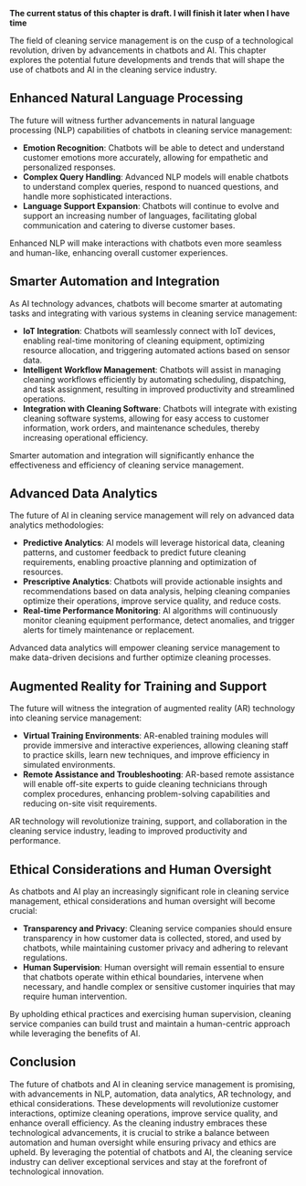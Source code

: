 **The current status of this chapter is draft. I will finish it later when I have time**

The field of cleaning service management is on the cusp of a technological revolution, driven by advancements in chatbots and AI. This chapter explores the potential future developments and trends that will shape the use of chatbots and AI in the cleaning service industry.

Enhanced Natural Language Processing
------------------------------------

The future will witness further advancements in natural language processing (NLP) capabilities of chatbots in cleaning service management:

* **Emotion Recognition**: Chatbots will be able to detect and understand customer emotions more accurately, allowing for empathetic and personalized responses.
* **Complex Query Handling**: Advanced NLP models will enable chatbots to understand complex queries, respond to nuanced questions, and handle more sophisticated interactions.
* **Language Support Expansion**: Chatbots will continue to evolve and support an increasing number of languages, facilitating global communication and catering to diverse customer bases.

Enhanced NLP will make interactions with chatbots even more seamless and human-like, enhancing overall customer experiences.

Smarter Automation and Integration
----------------------------------

As AI technology advances, chatbots will become smarter at automating tasks and integrating with various systems in cleaning service management:

* **IoT Integration**: Chatbots will seamlessly connect with IoT devices, enabling real-time monitoring of cleaning equipment, optimizing resource allocation, and triggering automated actions based on sensor data.
* **Intelligent Workflow Management**: Chatbots will assist in managing cleaning workflows efficiently by automating scheduling, dispatching, and task assignment, resulting in improved productivity and streamlined operations.
* **Integration with Cleaning Software**: Chatbots will integrate with existing cleaning software systems, allowing for easy access to customer information, work orders, and maintenance schedules, thereby increasing operational efficiency.

Smarter automation and integration will significantly enhance the effectiveness and efficiency of cleaning service management.

Advanced Data Analytics
-----------------------

The future of AI in cleaning service management will rely on advanced data analytics methodologies:

* **Predictive Analytics**: AI models will leverage historical data, cleaning patterns, and customer feedback to predict future cleaning requirements, enabling proactive planning and optimization of resources.
* **Prescriptive Analytics**: Chatbots will provide actionable insights and recommendations based on data analysis, helping cleaning companies optimize their operations, improve service quality, and reduce costs.
* **Real-time Performance Monitoring**: AI algorithms will continuously monitor cleaning equipment performance, detect anomalies, and trigger alerts for timely maintenance or replacement.

Advanced data analytics will empower cleaning service management to make data-driven decisions and further optimize cleaning processes.

Augmented Reality for Training and Support
------------------------------------------

The future will witness the integration of augmented reality (AR) technology into cleaning service management:

* **Virtual Training Environments**: AR-enabled training modules will provide immersive and interactive experiences, allowing cleaning staff to practice skills, learn new techniques, and improve efficiency in simulated environments.
* **Remote Assistance and Troubleshooting**: AR-based remote assistance will enable off-site experts to guide cleaning technicians through complex procedures, enhancing problem-solving capabilities and reducing on-site visit requirements.

AR technology will revolutionize training, support, and collaboration in the cleaning service industry, leading to improved productivity and performance.

Ethical Considerations and Human Oversight
------------------------------------------

As chatbots and AI play an increasingly significant role in cleaning service management, ethical considerations and human oversight will become crucial:

* **Transparency and Privacy**: Cleaning service companies should ensure transparency in how customer data is collected, stored, and used by chatbots, while maintaining customer privacy and adhering to relevant regulations.
* **Human Supervision**: Human oversight will remain essential to ensure that chatbots operate within ethical boundaries, intervene when necessary, and handle complex or sensitive customer inquiries that may require human intervention.

By upholding ethical practices and exercising human supervision, cleaning service companies can build trust and maintain a human-centric approach while leveraging the benefits of AI.

Conclusion
----------

The future of chatbots and AI in cleaning service management is promising, with advancements in NLP, automation, data analytics, AR technology, and ethical considerations. These developments will revolutionize customer interactions, optimize cleaning operations, improve service quality, and enhance overall efficiency. As the cleaning industry embraces these technological advancements, it is crucial to strike a balance between automation and human oversight while ensuring privacy and ethics are upheld. By leveraging the potential of chatbots and AI, the cleaning service industry can deliver exceptional services and stay at the forefront of technological innovation.
